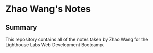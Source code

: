 # Zhao Wang's Notes

## Summary

This repository contains all of the notes taken by Zhao Wang for the Lighthouse Labs Web Development Bootcamp.
